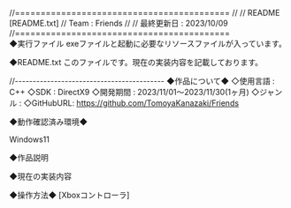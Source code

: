 //==========================================
//
// README [README.txt]
// Team : Friends
//
// 最終更新日 : 2023/10/09
//==========================================            
◆実行ファイル
exeファイルと起動に必要なリソースファイルが入っています。

◆README.txt
このファイルです。現在の実装内容を記載しております。

//------------------------------------------
◆作品について◆
◇使用言語 : C++
◇SDK      : DirectX9
◇開発期間 : 2023/11/01～2023/11/30(1ヶ月)
◇ジャンル : 
◇GitHubURL: https://github.com/TomoyaKanazaki/Friends

◆動作確認済み環境◆

Windows11

◆作品説明

◆現在の実装内容

◆操作方法◆
[Xboxコントローラ]
